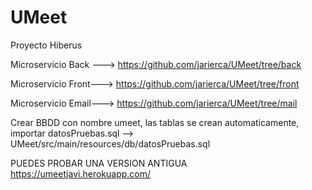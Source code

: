 # UMeet
Proyecto Hiberus

Microservicio Back ---> https://github.com/jarierca/UMeet/tree/back

Microservicio Front---> https://github.com/jarierca/UMeet/tree/front

Microservicio Email---> https://github.com/jarierca/UMeet/tree/mail


Crear BBDD con nombre umeet, las tablas se crean automaticamente, importar datosPruebas.sql --> UMeet/src/main/resources/db/datosPruebas.sql


PUEDES PROBAR UNA VERSION ANTIGUA
https://umeetjavi.herokuapp.com/
